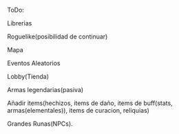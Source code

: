 ToDo:

Librerias

Roguelike(posibilidad de continuar)

Mapa

Eventos Aleatorios

Lobby(Tienda)

Armas legendarias(pasiva)

Añadir items(hechizos, items de daño, items de buff(stats, armas(elementales)), items de curacion, reliquias)

Grandes Runas(NPCs).


